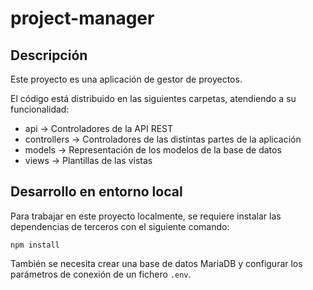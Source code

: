 # project-manager

## Descripción

Este proyecto es una aplicación de gestor de proyectos.

El código está distribuido en las siguientes carpetas, atendiendo a su funcionalidad:

* api -> Controladores de la API REST
* controllers -> Controladores de las distintas partes de la aplicación
* models -> Representación de los modelos de la base de datos
* views -> Plantillas de las vistas

## Desarrollo en entorno local

Para trabajar en este proyecto localmente, se requiere instalar las dependencias de terceros con el siguiente comando:

```
npm install
```

También se necesita crear una base de datos MariaDB y configurar los parámetros de conexión de un fichero ``.env``.